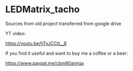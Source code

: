 # LEDMatrix_tacho

Sources from old project transferred from google drive

YT video:

https://youtu.be/hTvJCCtt__8

If you find it useful and want to buy me a coffee or a beer:

https://www.paypal.me/cbm80amiga
